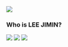 <img src="https://capsule-render.vercel.app/api?type=wave&color=auto&height=300&section=header&text=Jimin's%20Github&fontSize=90" />

### Who is LEE JIMIN?

<!-- <a href="https://velog.io/@e_jim" target="_blank"><img src="https://img.shields.io/badge/python-#3776AB?style=flat-square&logo=Python&logoColor=white"/></a> -->


<img src="https://img.shields.io/badge/Python-white?style=flat&logo=Python&logoColor=3776AB"/> <!-- Python badge -->
<img src="https://img.shields.io/badge/Java-007396?style=flat&logo=OpenJDK&logoColor=white"/> <!-- Java badge -->
<img src="https://img.shields.io/badge/cplusplus-EF5C55?style=flat&logo=OpenJDK&logoColor=white"/> <!-- c++ badge -->










<!--
**dlwlals1289/dlwlals1289** is a ✨ _special_ ✨ repository because its `README.md` (this file) appears on your GitHub profile.

Here are some ideas to get you started:

- 🔭 I’m currently working on ...
- 🌱 I’m currently learning ...
- 👯 I’m looking to collaborate on ...
- 🤔 I’m looking for help with ...
- 💬 Ask me about ...
- 📫 How to reach me: ...
- 😄 Pronouns: ...
- ⚡ Fun fact: ...
-->
